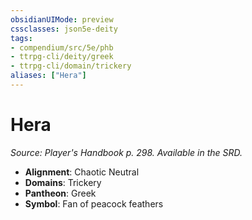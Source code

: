 ```yaml
---
obsidianUIMode: preview
cssclasses: json5e-deity
tags:
- compendium/src/5e/phb
- ttrpg-cli/deity/greek
- ttrpg-cli/domain/trickery
aliases: ["Hera"]
---
```

# Hera
*Source: Player's Handbook p. 298. Available in the SRD.* 

- **Alignment**: Chaotic Neutral
- **Domains**: Trickery
- **Pantheon**: Greek
- **Symbol**: Fan of peacock feathers
